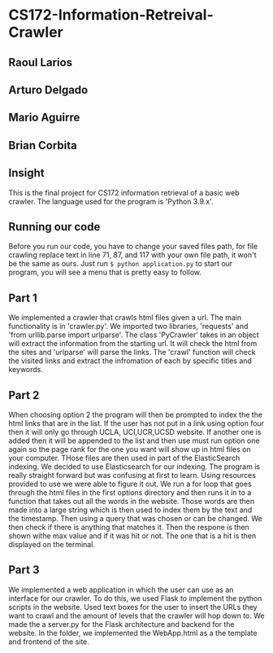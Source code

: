 # CS172-Information-Retreival-Crawler
 
## Raoul Larios
## Arturo Delgado
## Mario Aguirre
## Brian Corbita


## Insight

This is the final project for CS172 information retrieval of a basic web crawler. The language used for the program is 'Python 3.9.x'.

## Running our code
Before you run our code, you have to change your saved files path, for file crawling replace text in line 71, 87, and 117 with your own file path, it won't be the same as ours.
Just run ``$ python application.py`` to start our program, you will see a menu that is pretty easy to follow.

## Part 1

We implemented a crawler that crawls html files given a url. The main functionality is in 'crawler.py'. We imported two libraries, 'requests' and 'from urllib.parse import urlparse'. The class 'PyCrawler' takes in an object will extract the information from the starting url. It will check the html from the sites and 'urlparse' will parse the links. The 'crawl' function will check the visited links and extract the infromation of each by specific titles and keywords.

## Part 2
When choosing option 2 the program will then be prompted to index the the html links that are in the list. If the user has not put in a link using option four then it will only go through UCLA, UCI,UCR,UCSD website. If another one is added then it will be appended to the list and then use must run option one again so the page rank for the one you want will show up in html files on your computer. THose files are then used in part of the ElasticSearch indexing. We decided to use Elasticsearch for our indexing. The program is really straight forward but was confusing at first to learn. Using resources provided to use we were able to figure it out. We run a for loop that goes through the html files in the first options directory and then runs it in to a function that takes out all the words in the website. Those words are then made into a large string which is then used to index them by the text and the timestamp. Then using a query that was chosen or can be changed. We then check if there is anything that matches it. Then the respone is then shown withe max value and if it was hit or not. The one that is a hit is then displayed on the terminal.

## Part 3

We implemented a web application in which the user can use as an interface for our crawler. To do this, we used Flask to implement the python scripts in the website. Used text boxes for the user to insert the URLs they want to crawl and the amount of levels that the crawler will hop down to. We made the a server.py for the Flask architecture and backend for the website. In the folder, we implemented the WebApp.html as a the template and frontend of the site.
